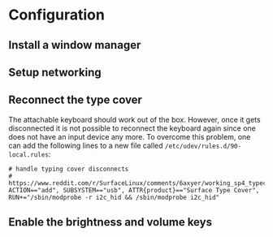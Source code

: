 # Configuration

## Install a window manager

## Setup networking

## Reconnect the type cover

The attachable keyboard should work out of the box.
However, once it gets disconnected it is not possible to reconnect the keyboard again
since one does not have an input device any more.
To overcome this problem, one can add the following lines to a new file called `/etc/udev/rules.d/90-local.rules`:

```
# handle typing cover disconnects
# https://www.reddit.com/r/SurfaceLinux/comments/6axyer/working_sp4_typecover_plug_and_play/
ACTION=="add", SUBSYSTEM=="usb", ATTR{product}=="Surface Type Cover", RUN+="/sbin/modprobe -r i2c_hid && /sbin/modprobe i2c_hid"
```

## Enable the brightness and volume keys
